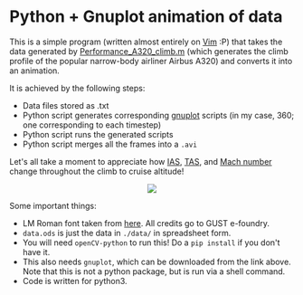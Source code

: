 # Python + Gnuplot animation of data
This is a simple program (written almost entirely on [Vim](https://www.vim.org/) :P) that takes the data generated by [Performance_A320_climb.m](https://github.com/willcmc/flight-mech/blob/main/Performance_A320_climb.m) (which generates the climb profile of the popular narrow-body airliner Airbus A320) and converts it into an animation.

It is achieved by the following steps:
- Data files stored as .txt
- Python script generates corresponding [gnuplot](http://www.gnuplot.info/) scripts (in my case, 360; one corresponding to each timestep)
- Python script runs the generated scripts
- Python script merges all the frames into a `.avi`

Let's all take a moment to appreciate how [IAS](https://en.wikipedia.org/wiki/Indicated_airspeed), [TAS](https://en.wikipedia.org/wiki/True_airspeed), and [Mach number](https://en.wikipedia.org/wiki/Mach_number) change throughout the climb to cruise altitude!

<p align="center">
  <img src="https://user-images.githubusercontent.com/52452181/120906326-268ac000-c676-11eb-97cd-700d9bb6bb02.gif" />
</p>

Some important things:
- LM Roman font taken from [here](https://www.fontsquirrel.com/fonts/latin-modern-roman). All credits go to GUST e-foundry.
- `data.ods` is just the data in `./data/` in spreadsheet form.
- You will need `openCV-python` to run this! Do a `pip install` if you don't have it.
- This also needs `gnuplot`, which can be downloaded from the link above. Note that this is not a python package, but is run via a shell command.
- Code is written for python3.
